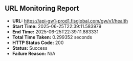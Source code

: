 ## URL Monitoring Report

- **URL:** https://api-gw1-prod1.fisglobal.com/gw/v1/health
- **Start Time:** 2025-06-25T22:39:11.583979
- **End Time:** 2025-06-25T22:39:11.883331
- **Total Time Taken:** 0.299352 seconds
- **HTTP Status Code:** 200
- **Status:** Success
- **Failure Reason:** N/A
